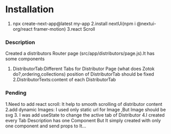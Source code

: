 # Installation 
1. npx create-next-app@latest my-app
2.install nextUi(npm i @nextui-org/react framer-motion)
3.react Scroll

### Description

Created a distributors Router page (src/app/distributors/page.js).It has some components 
1. DistributorTab:Different Tabs for Distributor Page (what does Zotok do?,ordering,collections) position of DistributorTab should be fixed
2.DistributorTexts:content of each DistributorTab 

### Pending 
1.Need to add react scroll: It help to smooth scrolling of distributor content 
2.add dynamic Images: I used only static url for Image ,But Image should be svg 
3. I was add useState to change the active tab of Distributor 
4.I created every Tab Description has one Component But It simply created with only one component and send props to It...

